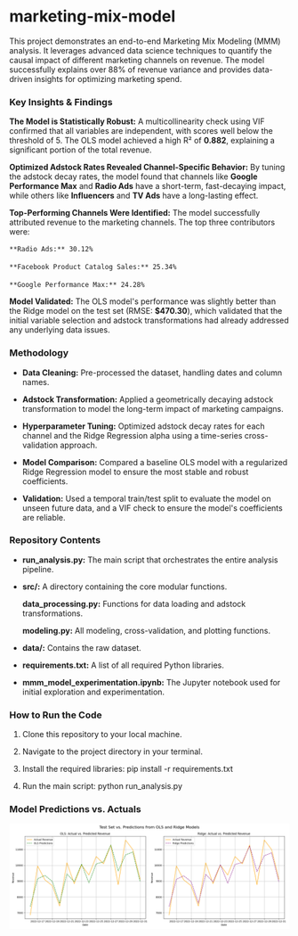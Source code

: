 # marketing-mix-model

This project demonstrates an end-to-end Marketing Mix Modeling (MMM) analysis. It leverages advanced data science techniques to quantify the causal impact of different marketing channels on revenue. The model successfully explains over 88% of revenue variance and provides data-driven insights for optimizing marketing spend.


### Key Insights & Findings

**The Model is Statistically Robust:** A multicollinearity check using VIF confirmed that all variables are independent, with scores well below the threshold of 5. The OLS model achieved a high R² of **0.882**, explaining a significant portion of the total revenue.

**Optimized Adstock Rates Revealed Channel-Specific Behavior:** By tuning the adstock decay rates, the model found that channels like **Google Performance Max** and **Radio Ads** have a short-term, fast-decaying impact, while others like **Influencers** and **TV Ads** have a long-lasting effect.

**Top-Performing Channels Were Identified:** The model successfully attributed revenue to the marketing channels. The top three contributors were:

    **Radio Ads:** 30.12%

    **Facebook Product Catalog Sales:** 25.34%

    **Google Performance Max:** 24.28%

**Model Validated:** The OLS model's performance was slightly better than the Ridge model on the test set (RMSE: **$470.30**), which validated that the initial variable selection and adstock transformations had already addressed any underlying data issues.


### Methodology

* **Data Cleaning:** Pre-processed the dataset, handling dates and column names.

* **Adstock Transformation:** Applied a geometrically decaying adstock transformation to model the long-term impact of marketing campaigns.

* **Hyperparameter Tuning:** Optimized adstock decay rates for each channel and the Ridge Regression alpha using a time-series cross-validation approach.

* **Model Comparison:** Compared a baseline OLS model with a regularized Ridge Regression model to ensure the most stable and robust coefficients.

* **Validation:** Used a temporal train/test split to evaluate the model on unseen future data, and a VIF check to ensure the model's coefficients are reliable.


### Repository Contents

* **run_analysis.py:** The main script that orchestrates the entire analysis pipeline.

* **src/:** A directory containing the core modular functions.

    **data_processing.py:** Functions for data loading and adstock transformations.

    **modeling.py:** All modeling, cross-validation, and plotting functions.

* **data/:** Contains the raw dataset.

* **requirements.txt:** A list of all required Python libraries.

* **mmm_model_experimentation.ipynb:** The Jupyter notebook used for initial exploration and experimentation.


### How to Run the Code

1.  Clone this repository to your local machine.

2.  Navigate to the project directory in your terminal.

3.  Install the required libraries: pip install -r requirements.txt

4.  Run the main script: python run_analysis.py


### Model Predictions vs. Actuals

![OLS and Ridge Model Predictions on Test Set](predictions.png)